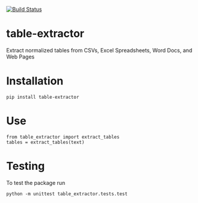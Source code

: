 [![Build Status](https://travis-ci.org/DanielJDufour/table-extractor.svg?branch=master)](https://travis-ci.org/DanielJDufour/table-extractor)


# table-extractor
Extract normalized tables from CSVs, Excel Spreadsheets, Word Docs, and Web Pages

# Installation
```
pip install table-extractor
```

# Use
```
from table_extractor import extract_tables
tables = extract_tables(text)
```
# Testing
To test the package run
```
python -m unittest table_extractor.tests.test
```
